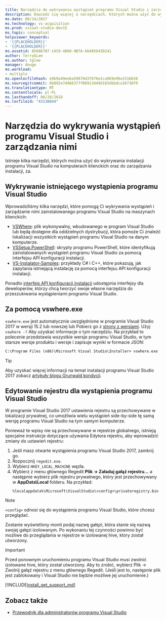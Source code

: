 ```yaml
---
title: Narzędzia do wykrywania wystąpień programu Visual Studio i zarządzania nimi
description: Dowiedz się więcej o narzędziach, których można użyć do wykrywania i zarządzanie instalacjami programu Visual Studio na maszynach klienckich.
ms.date: 08/14/2017
ms.technology: vs-acquisition
ms.prod: visual-studio-dev15
ms.topic: conceptual
helpviewer_keywords:
- '{{PLACEHOLDER}}'
- '{{PLACEHOLDER}}'
ms.assetid: 85686707-14C0-4860-9B7A-66485D43D241
author: TerryGLee
ms.author: tglee
manager: douge
ms.workload:
- multiple
ms.openlocfilehash: e9b9a49ee6a59870d37676e2ca969e99a1516658
ms.sourcegitcommit: 6b092e7d466377f06913d49d183dbbdca16730f0
ms.translationtype: MT
ms.contentlocale: pl-PL
ms.lasthandoff: 08/28/2018
ms.locfileid: "43138844"
---
```

# <a name="tools-for-detecting-and-managing-visual-studio-instances"></a>Narzędzia do wykrywania wystąpień programu Visual Studio i zarządzania nimi

Istnieje kilka narzędzi, których można użyć do wykrywania instalacji programu Visual Studio na komputerach klienckich oraz do zarządzania instalacji, za.

## <a name="detecting-existing-visual-studio-instances"></a>Wykrywanie istniejącego wystąpienia programu Visual Studio

Wprowadziliśmy kilka narzędzi, które pomogą Ci wykrywania wystąpień i zarządzanie nimi zainstalowanego programu Visual Studio na maszynach klienckich:

* [VSWhere](https://github.com/microsoft/vswhere): plik wykonywalny, wbudowanego w program Visual Studio lub będą dostępne dla oddzielnych dystrybucji, która pomoże Ci znaleźć lokalizacji wszystkich wystąpień programu Visual Studio na danym komputerze.
* [VSSetup.PowerShell](https://github.com/microsoft/vssetup.powershell): skrypty programu PowerShell, które identyfikują zainstalowanych wystąpień programu Visual Studio za pomocą interfejsu API konfiguracji instalacji.
* [VS-Instalator-Samples](https://github.com/microsoft/vs-setup-samples): przykłady C# i C++, które pokazują, jak zapytania istniejącą instalację za pomocą interfejsu API konfiguracji instalacji.

Ponadto [interfejs API konfiguracji instalacji](https://msdn.microsoft.com/en-us/library/microsoft.visualstudio.setup.configuration.aspx) udostępnia interfejsy dla deweloperów, którzy chcą tworzyć swoje własne narzędzia do przeszukiwania wystąpieniami programu Visual Studio.

## <a name="using-vswhereexe"></a>Za pomocą vswhere.exe

`vswhere.exe` jest automatycznie uwzględnione w programie Visual Studio 2017 w wersji 15.2 lub nowszej lub Pobierz go z [strony z wersjami](https://github.com/Microsoft/vswhere/releases). Użyj `vswhere -?` Aby uzyskać informacje o tym narzędziu. Na przykład to polecenie przedstawia wszystkie wersje programu Visual Studio, w tym starsze wersje produktu i wersje i zapisuje wyniki w formacie JSON:

```cmd
C:\Program Files (x86)\Microsoft Visual Studio\Installer> vswhere.exe -legacy -prerelease -format json
```

>[!TIP]
>Aby uzyskać więcej informacji na temat instalacji programu Visual Studio 2017 zobacz [artykuły blogu Grunwald kondycji](https://blogs.msdn.microsoft.com/heaths/tag/vs2017/).


## <a name="editing-the-registry-for-a-visual-studio-instance"></a>Edytowanie rejestru dla wystąpienia programu Visual Studio

W programie Visual Studio 2017 ustawienia rejestru są przechowywane w lokalizacji prywatnej, co umożliwia wielu wystąpień side-by-side tę samą wersję programu Visual Studio na tym samym komputerze.

Ponieważ te wpisy nie są przechowywane w rejestrze globalnego, istnieją specjalne instrukcje dotyczące używania Edytora rejestru, aby wprowadzić zmiany do ustawień rejestru:

1. Jeśli masz otwarte wystąpienia programu Visual Studio 2017, zamknij go.
2. Rozpocznij `regedit.exe`.
3. Wybierz `HKEY_LOCAL_MACHINE` węzła.
4. Wybierz z menu głównego Regedit **Plik -> Załaduj gałąź rejestru...**  a następnie wybierz plik rejestru prywatnego, który jest przechowywany w **AppData\Local** folderu. Na przykład:
   ```
   %localappdata%\Microsoft\VisualStudio\<config>\privateregistry.bin
   ```

  > [!NOTE]
  > `<config>` odnosi się do wystąpienia programu Visual Studio, które chcesz przeglądać.

Zostanie wyświetlony monit podaj nazwę gałęzi, która stanie się nazwą swojej gałęzi izolowanym. Po wykonaniu tej czynności powinno być możliwe do przeglądania w rejestrze w izolowanej hive, który został utworzony.

> [!IMPORTANT]
> Przed ponownym uruchomieniu programu Visual Studio musi zwolnić izolowane hive, który został utworzony. Aby to zrobić, wybierz Plik -> Zwolnij gałąź rejestru z menu głównego Regedit. (Jeśli jest to, następnie plik jest zablokowany i Visual Studio nie będzie możliwe jej uruchomienie.)

[!INCLUDE[install_get_support_md](includes/install_get_support_md.md)]

## <a name="see-also"></a>Zobacz także

* [Przewodnik dla administratorów programu Visual Studio](visual-studio-administrator-guide.md)
